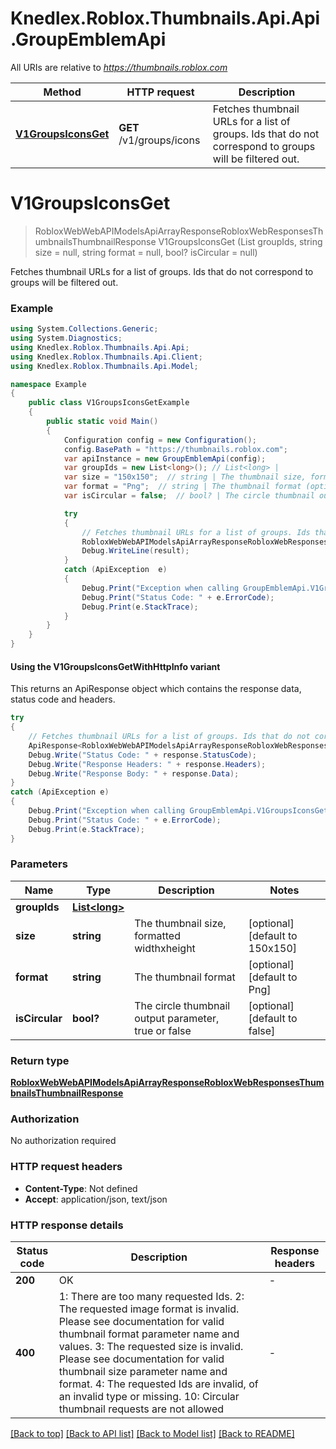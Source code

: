 # Knedlex.Roblox.Thumbnails.Api.Api.GroupEmblemApi

All URIs are relative to *https://thumbnails.roblox.com*

| Method | HTTP request | Description |
|--------|--------------|-------------|
| [**V1GroupsIconsGet**](GroupEmblemApi.md#v1groupsiconsget) | **GET** /v1/groups/icons | Fetches thumbnail URLs for a list of groups. Ids that do not correspond to groups will be filtered out. |

<a id="v1groupsiconsget"></a>
# **V1GroupsIconsGet**
> RobloxWebWebAPIModelsApiArrayResponseRobloxWebResponsesThumbnailsThumbnailResponse V1GroupsIconsGet (List<long> groupIds, string size = null, string format = null, bool? isCircular = null)

Fetches thumbnail URLs for a list of groups. Ids that do not correspond to groups will be filtered out.

### Example
```csharp
using System.Collections.Generic;
using System.Diagnostics;
using Knedlex.Roblox.Thumbnails.Api.Api;
using Knedlex.Roblox.Thumbnails.Api.Client;
using Knedlex.Roblox.Thumbnails.Api.Model;

namespace Example
{
    public class V1GroupsIconsGetExample
    {
        public static void Main()
        {
            Configuration config = new Configuration();
            config.BasePath = "https://thumbnails.roblox.com";
            var apiInstance = new GroupEmblemApi(config);
            var groupIds = new List<long>(); // List<long> | 
            var size = "150x150";  // string | The thumbnail size, formatted widthxheight (optional)  (default to 150x150)
            var format = "Png";  // string | The thumbnail format (optional)  (default to Png)
            var isCircular = false;  // bool? | The circle thumbnail output parameter, true or false (optional)  (default to false)

            try
            {
                // Fetches thumbnail URLs for a list of groups. Ids that do not correspond to groups will be filtered out.
                RobloxWebWebAPIModelsApiArrayResponseRobloxWebResponsesThumbnailsThumbnailResponse result = apiInstance.V1GroupsIconsGet(groupIds, size, format, isCircular);
                Debug.WriteLine(result);
            }
            catch (ApiException  e)
            {
                Debug.Print("Exception when calling GroupEmblemApi.V1GroupsIconsGet: " + e.Message);
                Debug.Print("Status Code: " + e.ErrorCode);
                Debug.Print(e.StackTrace);
            }
        }
    }
}
```

#### Using the V1GroupsIconsGetWithHttpInfo variant
This returns an ApiResponse object which contains the response data, status code and headers.

```csharp
try
{
    // Fetches thumbnail URLs for a list of groups. Ids that do not correspond to groups will be filtered out.
    ApiResponse<RobloxWebWebAPIModelsApiArrayResponseRobloxWebResponsesThumbnailsThumbnailResponse> response = apiInstance.V1GroupsIconsGetWithHttpInfo(groupIds, size, format, isCircular);
    Debug.Write("Status Code: " + response.StatusCode);
    Debug.Write("Response Headers: " + response.Headers);
    Debug.Write("Response Body: " + response.Data);
}
catch (ApiException e)
{
    Debug.Print("Exception when calling GroupEmblemApi.V1GroupsIconsGetWithHttpInfo: " + e.Message);
    Debug.Print("Status Code: " + e.ErrorCode);
    Debug.Print(e.StackTrace);
}
```

### Parameters

| Name | Type | Description | Notes |
|------|------|-------------|-------|
| **groupIds** | [**List&lt;long&gt;**](long.md) |  |  |
| **size** | **string** | The thumbnail size, formatted widthxheight | [optional] [default to 150x150] |
| **format** | **string** | The thumbnail format | [optional] [default to Png] |
| **isCircular** | **bool?** | The circle thumbnail output parameter, true or false | [optional] [default to false] |

### Return type

[**RobloxWebWebAPIModelsApiArrayResponseRobloxWebResponsesThumbnailsThumbnailResponse**](RobloxWebWebAPIModelsApiArrayResponseRobloxWebResponsesThumbnailsThumbnailResponse.md)

### Authorization

No authorization required

### HTTP request headers

 - **Content-Type**: Not defined
 - **Accept**: application/json, text/json


### HTTP response details
| Status code | Description | Response headers |
|-------------|-------------|------------------|
| **200** | OK |  -  |
| **400** | 1: There are too many requested Ids.  2: The requested image format is invalid. Please see documentation for valid thumbnail format parameter name and values.  3: The requested size is invalid. Please see documentation for valid thumbnail size parameter name and format.  4: The requested Ids are invalid, of an invalid type or missing.  10: Circular thumbnail requests are not allowed |  -  |

[[Back to top]](#) [[Back to API list]](../README.md#documentation-for-api-endpoints) [[Back to Model list]](../README.md#documentation-for-models) [[Back to README]](../README.md)

